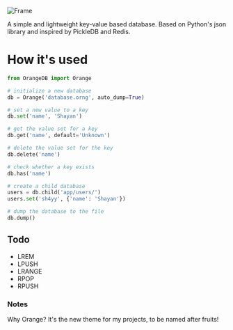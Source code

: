 ![Frame](https://user-images.githubusercontent.com/23535123/55519457-e965b600-5645-11e9-857b-cf47dc99f160.png)

A simple and  lightweight key-value based database.
Based on Python's json library and inspired by PickleDB and Redis.

# How it's used
```python
from OrangeDB import Orange

# initialize a new database
db = Orange('database.orng', auto_dump=True)

# set a new value to a key
db.set('name', 'Shayan')

# get the value set for a key
db.get('name', default='Unknown')

# delete the value set for the key
db.delete('name')

# check whether a key exists
db.has('name')

# create a child database
users = db.child('app/users/')
users.set('sh4yy', {'name': 'Shayan'})

# dump the database to the file
db.dump()
```

## Todo
- LREM
- LPUSH
- LRANGE
- RPOP
- RPUSH

### Notes
Why Orange? It's the new theme for my projects, to be named after fruits!
